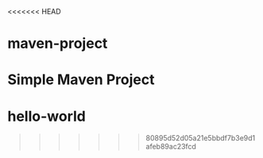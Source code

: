 <<<<<<< HEAD
# maven-project

Simple Maven Project
=======
# hello-world
>>>>>>> 80895d52d05a21e5bbdf7b3e9d1afeb89ac23fcd
